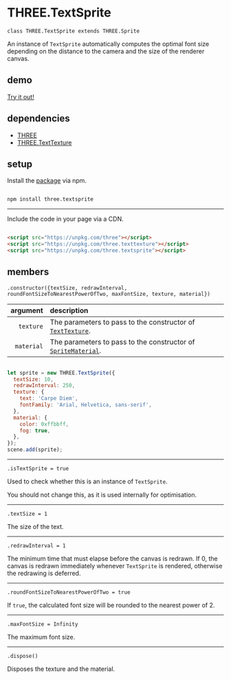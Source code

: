 # THREE.TextSprite

`class THREE.TextSprite extends THREE.Sprite`

An instance of `TextSprite` automatically computes the optimal font size depending on the distance to the camera and the size of the renderer canvas.

## demo

[Try it out!](https://seregpie.github.io/THREE.TextSprite/)

## dependencies

- [THREE](https://github.com/mrdoob/three.js)
- [THREE.TextTexture](https://github.com/SeregPie/THREE.TextTexture)

## setup

Install the [package](https://www.npmjs.com/package/three.textsprite) via npm.

```sh

npm install three.textsprite

```

---

Include the code in your page via a CDN.

```html

<script src="https://unpkg.com/three"></script>
<script src="https://unpkg.com/three.texttexture"></script>
<script src="https://unpkg.com/three.textsprite"></script>

```

## members

`.constructor({textSize, redrawInterval, roundFontSizeToNearestPowerOfTwo, maxFontSize, texture, material})`

| argument | description |
| ---: | :--- |
| `texture` | The parameters to pass to the constructor of [`TextTexture`](https://github.com/SeregPie/THREE.TextTexture). |
| `material` | The parameters to pass to the constructor of [`SpriteMaterial`](https://threejs.org/docs/index.html#api/materials/SpriteMaterial). |

```js

let sprite = new THREE.TextSprite({
  textSize: 10,
  redrawInterval: 250,
  texture: {
    text: 'Carpe Diem',
    fontFamily: 'Arial, Helvetica, sans-serif',
  },
  material: {
    color: 0xffbbff,
    fog: true,
  },
});
scene.add(sprite);

```

---

`.isTextSprite = true`

Used to check whether this is an instance of `TextSprite`.

You should not change this, as it is used internally for optimisation.

---

`.textSize = 1`

The size of the text.

---

`.redrawInterval = 1`

The minimum time that must elapse before the canvas is redrawn. If 0, the canvas is redrawn immediately whenever `TextSprite` is rendered, otherwise the redrawing is deferred.

---

`.roundFontSizeToNearestPowerOfTwo = true`

If `true`, the calculated font size will be rounded to the nearest power of 2.

---

`.maxFontSize = Infinity`

The maximum font size.

---

`.dispose()`

Disposes the texture and the material.
